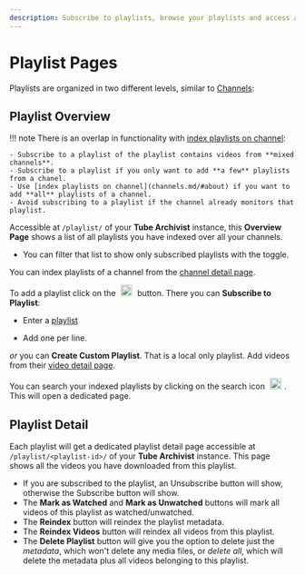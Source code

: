 ```yaml
---
description: Subscribe to playlists, browse your playlists and access additional metadata.
---
```


# Playlist Pages
Playlists are organized in two different levels, similar to [Channels](channels.md):

## Playlist Overview

!!! note
    There is an overlap in functionality with [index playlists on channel](channels.md/#about):

    - Subscribe to a playlist of the playlist contains videos from **mixed channels**.
    - Subscribe to a playlist if you only want to add **a few** playlists from a chanel.
    - Use [index playlists on channel](channels.md/#about) if you want to add **all** playlists of a channel.
    - Avoid subscribing to a playlist if the channel already monitors that playlist.

Accessible at `/playlist/` of your **Tube Archivist** instance, this **Overview Page** shows a list of all playlists you have indexed over all your channels.

- You can filter that list to show only subscribed playlists with the toggle.

You can index playlists of a channel from the [channel detail page](channels.md#about).

To add a playlist click on the <img src="/assets/icon-add.png?raw=true" alt="add icon" width="20px" style="margin:0 5px;"> button. There you can **Subscribe to Playlist**:

- Enter a [playlist](urls.md#playlist)

- Add one per line.

*or* you can **Create Custom Playlist**. That is a local only playlist. Add videos from their [video detail page](video.md).

You can search your indexed playlists by clicking on the search icon <img src="/assets/icon-search.png?raw=true" alt="search icon" width="20px" style="margin:0 5px;">. This will open a dedicated page.

## Playlist Detail
Each playlist will get a dedicated playlist detail page accessible at `/playlist/<playlist-id>/` of your **Tube Archivist** instance. This page shows all the videos you have downloaded from this playlist.

- If you are subscribed to the playlist, an Unsubscribe button will show, otherwise the Subscribe button will show.
- The **Mark as Watched** and **Mark as Unwatched** buttons will mark all videos of this playlist as watched/unwatched.
- The **Reindex** button will reindex the playlist metadata.
- The **Reindex Videos** button will reindex all videos from this playlist.
- The **Delete Playlist** button will give you the option to delete just the *metadata*, which won't delete any media files, or *delete all*, which will delete the metadata plus all videos belonging to this playlist.